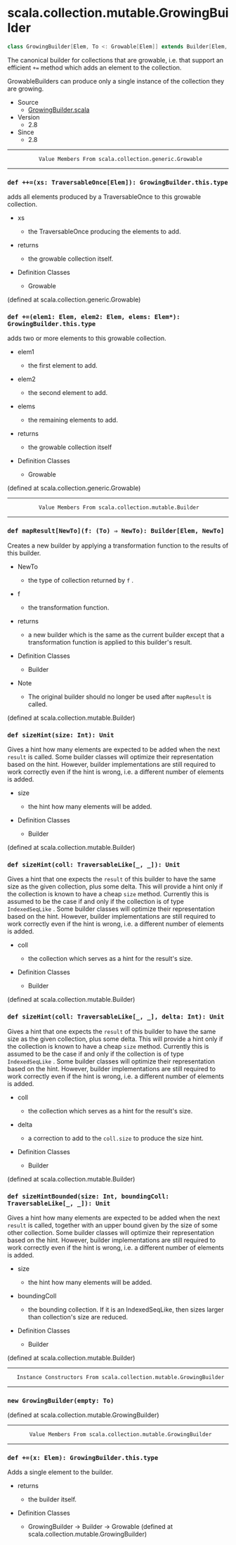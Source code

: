 
#                   scala.collection.mutable.GrowingBuilder                   #

```scala
class GrowingBuilder[Elem, To <: Growable[Elem]] extends Builder[Elem, To]
```

The canonical builder for collections that are growable, i.e. that support an
efficient `+=` method which adds an element to the collection.

GrowableBuilders can produce only a single instance of the collection they are
growing.

* Source
  * [GrowingBuilder.scala](https://github.com/scala/scala/tree/6d09a1ba5f/src/library/scala/collection/mutable/GrowingBuilder.scala#L1)
* Version
  * 2.8
* Since
  * 2.8


--------------------------------------------------------------------------------
              Value Members From scala.collection.generic.Growable
--------------------------------------------------------------------------------


### `def ++=(xs: TraversableOnce[Elem]): GrowingBuilder.this.type`           ###

adds all elements produced by a TraversableOnce to this growable collection.

* xs
  * the TraversableOnce producing the elements to add.
* returns
  * the growable collection itself.

* Definition Classes
  * Growable

(defined at scala.collection.generic.Growable)


### `def +=(elem1: Elem, elem2: Elem, elems: Elem*): GrowingBuilder.this.type` ###

adds two or more elements to this growable collection.

* elem1
  * the first element to add.
* elem2
  * the second element to add.
* elems
  * the remaining elements to add.
* returns
  * the growable collection itself

* Definition Classes
  * Growable

(defined at scala.collection.generic.Growable)


--------------------------------------------------------------------------------
              Value Members From scala.collection.mutable.Builder
--------------------------------------------------------------------------------


### `def mapResult[NewTo](f: (To) ⇒ NewTo): Builder[Elem, NewTo]`            ###

Creates a new builder by applying a transformation function to the results of
this builder.

* NewTo
  * the type of collection returned by `f` .
* f
  * the transformation function.
* returns
  * a new builder which is the same as the current builder except that a
    transformation function is applied to this builder's result.

* Definition Classes
  * Builder
* Note
  * The original builder should no longer be used after `mapResult` is called.

(defined at scala.collection.mutable.Builder)


### `def sizeHint(size: Int): Unit`                                          ###

Gives a hint how many elements are expected to be added when the next `result`
is called. Some builder classes will optimize their representation based on the
hint. However, builder implementations are still required to work correctly even
if the hint is wrong, i.e. a different number of elements is added.

* size
  * the hint how many elements will be added.

* Definition Classes
  * Builder

(defined at scala.collection.mutable.Builder)


### `def sizeHint(coll: TraversableLike[_, _]): Unit`                        ###

Gives a hint that one expects the `result` of this builder to have the same size
as the given collection, plus some delta. This will provide a hint only if the
collection is known to have a cheap `size` method. Currently this is assumed to
be the case if and only if the collection is of type `IndexedSeqLike` . Some
builder classes will optimize their representation based on the hint. However,
builder implementations are still required to work correctly even if the hint is
wrong, i.e. a different number of elements is added.

* coll
  * the collection which serves as a hint for the result's size.

* Definition Classes
  * Builder

(defined at scala.collection.mutable.Builder)


### `def sizeHint(coll: TraversableLike[_, _], delta: Int): Unit`            ###

Gives a hint that one expects the `result` of this builder to have the same size
as the given collection, plus some delta. This will provide a hint only if the
collection is known to have a cheap `size` method. Currently this is assumed to
be the case if and only if the collection is of type `IndexedSeqLike` . Some
builder classes will optimize their representation based on the hint. However,
builder implementations are still required to work correctly even if the hint is
wrong, i.e. a different number of elements is added.

* coll
  * the collection which serves as a hint for the result's size.
* delta
  * a correction to add to the `coll.size` to produce the size hint.

* Definition Classes
  * Builder

(defined at scala.collection.mutable.Builder)


### `def sizeHintBounded(size: Int, boundingColl: TraversableLike[_, _]): Unit` ###

Gives a hint how many elements are expected to be added when the next `result`
is called, together with an upper bound given by the size of some other
collection. Some builder classes will optimize their representation based on the
hint. However, builder implementations are still required to work correctly even
if the hint is wrong, i.e. a different number of elements is added.

* size
  * the hint how many elements will be added.
* boundingColl
  * the bounding collection. If it is an IndexedSeqLike, then sizes larger than
    collection's size are reduced.

* Definition Classes
  * Builder

(defined at scala.collection.mutable.Builder)


--------------------------------------------------------------------------------
       Instance Constructors From scala.collection.mutable.GrowingBuilder
--------------------------------------------------------------------------------


### `new GrowingBuilder(empty: To)`                                          ###

(defined at scala.collection.mutable.GrowingBuilder)


--------------------------------------------------------------------------------
           Value Members From scala.collection.mutable.GrowingBuilder
--------------------------------------------------------------------------------


### `def +=(x: Elem): GrowingBuilder.this.type`                              ###

Adds a single element to the builder.

* returns
  * the builder itself.

* Definition Classes
  * GrowingBuilder → Builder → Growable
(defined at scala.collection.mutable.GrowingBuilder)
